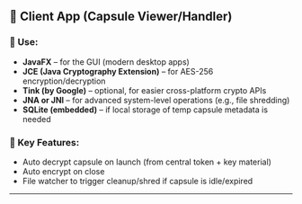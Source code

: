 ## 🔷 **Client App (Capsule Viewer/Handler)**

### 🔹 Use:

* **JavaFX** – for the GUI (modern desktop apps)
* **JCE (Java Cryptography Extension)** – for AES-256 encryption/decryption
* **Tink (by Google)** – optional, for easier cross-platform crypto APIs
* **JNA or JNI** – for advanced system-level operations (e.g., file shredding)
* **SQLite (embedded)** – if local storage of temp capsule metadata is needed

### 🔹 Key Features:

* Auto decrypt capsule on launch (from central token + key material)
* Auto encrypt on close
* File watcher to trigger cleanup/shred if capsule is idle/expired

---